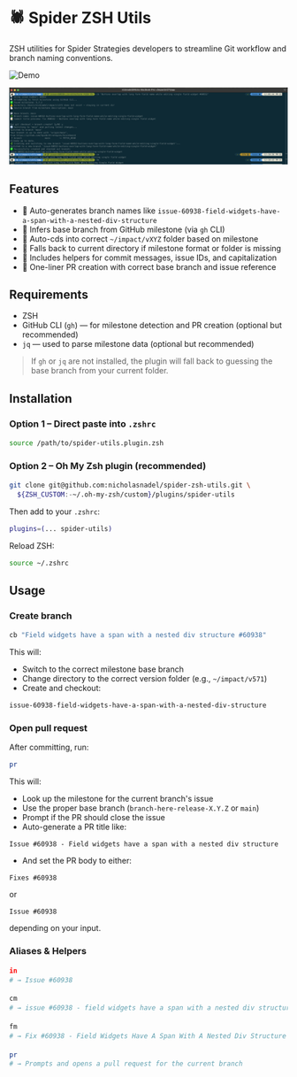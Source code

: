 # 🕷️ Spider ZSH Utils

ZSH utilities for Spider Strategies developers to streamline Git workflow and branch naming conventions.

![Demo](demo.gif)

![Demo](demo.png)

## Features

- 🧠 Auto-generates branch names like `issue-60938-field-widgets-have-a-span-with-a-nested-div-structure`
- 📌 Infers base branch from GitHub milestone (via `gh` CLI)
- 📁 Auto-cds into correct `~/impact/vXYZ` folder based on milestone
- 🧭 Falls back to current directory if milestone format or folder is missing
- 📝 Includes helpers for commit messages, issue IDs, and capitalization
- 🚀 One-liner PR creation with correct base branch and issue reference

## Requirements

- ZSH
- GitHub CLI (`gh`) — for milestone detection and PR creation (optional but recommended)
- `jq` — used to parse milestone data (optional but recommended)

> If `gh` or `jq` are not installed, the plugin will fall back to guessing the base branch from your current folder.

## Installation

### Option 1 – Direct paste into `.zshrc`

```zsh
source /path/to/spider-utils.plugin.zsh
```

### Option 2 – Oh My Zsh plugin (recommended)

```bash
git clone git@github.com:nicholasnadel/spider-zsh-utils.git \
  ${ZSH_CUSTOM:-~/.oh-my-zsh/custom}/plugins/spider-utils
```

Then add to your `.zshrc`:

```zsh
plugins=(... spider-utils)
```

Reload ZSH:

```zsh
source ~/.zshrc
```

## Usage

### Create branch

```zsh
cb "Field widgets have a span with a nested div structure #60938"
```

This will:

- Switch to the correct milestone base branch
- Change directory to the correct version folder (e.g., `~/impact/v571`)
- Create and checkout:

```bash
issue-60938-field-widgets-have-a-span-with-a-nested-div-structure
```

### Open pull request

After committing, run:

```zsh
pr
```

This will:

- Look up the milestone for the current branch's issue
- Use the proper base branch (`branch-here-release-X.Y.Z` or `main`)
- Prompt if the PR should close the issue
- Auto-generate a PR title like:

```
Issue #60938 - Field widgets have a span with a nested div structure
```

- And set the PR body to either:

```
Fixes #60938
```

or

```
Issue #60938
```

depending on your input.

### Aliases & Helpers

```zsh
in
# → Issue #60938

cm
# → issue #60938 - field widgets have a span with a nested div structure

fm
# → Fix #60938 - Field Widgets Have A Span With A Nested Div Structure

pr
# → Prompts and opens a pull request for the current branch
```

